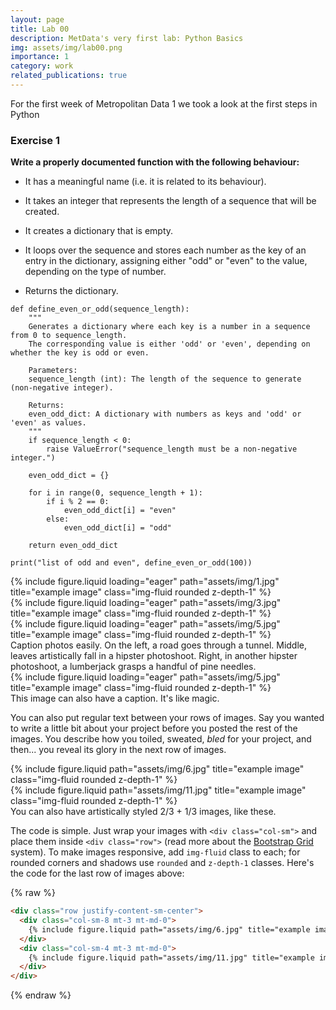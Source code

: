 ```yaml
---
layout: page
title: Lab 00
description: MetData's very first lab: Python Basics
img: assets/img/lab00.png
importance: 1
category: work
related_publications: true
---
```


For the first week of Metropolitan Data 1 we took a look at the first steps in Python

### Exercise 1
**Write a properly documented function with the following behaviour:**

- It has a meaningful name (i.e. it is related to its behaviour).
- It takes an integer that represents the length of a sequence that will be created.
- It creates a dictionary that is empty.
- It loops over the sequence and stores each number as the key of an entry in the dictionary, assigning either "odd" or "even" to the value, depending on the type of number.

- Returns the dictionary.

```
def define_even_or_odd(sequence_length):
    """
    Generates a dictionary where each key is a number in a sequence from 0 to sequence_length.
    The corresponding value is either 'odd' or 'even', depending on whether the key is odd or even.

    Parameters:
    sequence_length (int): The length of the sequence to generate (non-negative integer).

    Returns:
    even_odd_dict: A dictionary with numbers as keys and 'odd' or 'even' as values.
    """
    if sequence_length < 0:
        raise ValueError("sequence_length must be a non-negative integer.")
    
    even_odd_dict = {} 

    for i in range(0, sequence_length + 1):
        if i % 2 == 0:
            even_odd_dict[i] = "even"
        else:
            even_odd_dict[i] = "odd"

    return even_odd_dict

print("list of odd and even", define_even_or_odd(100))
  ```

<div class="row">
    <div class="col-sm mt-3 mt-md-0">
        {% include figure.liquid loading="eager" path="assets/img/1.jpg" title="example image" class="img-fluid rounded z-depth-1" %}
    </div>
    <div class="col-sm mt-3 mt-md-0">
        {% include figure.liquid loading="eager" path="assets/img/3.jpg" title="example image" class="img-fluid rounded z-depth-1" %}
    </div>
    <div class="col-sm mt-3 mt-md-0">
        {% include figure.liquid loading="eager" path="assets/img/5.jpg" title="example image" class="img-fluid rounded z-depth-1" %}
    </div>
</div>
<div class="caption">
    Caption photos easily. On the left, a road goes through a tunnel. Middle, leaves artistically fall in a hipster photoshoot. Right, in another hipster photoshoot, a lumberjack grasps a handful of pine needles.
</div>
<div class="row">
    <div class="col-sm mt-3 mt-md-0">
        {% include figure.liquid loading="eager" path="assets/img/5.jpg" title="example image" class="img-fluid rounded z-depth-1" %}
    </div>
</div>
<div class="caption">
    This image can also have a caption. It's like magic.
</div>

You can also put regular text between your rows of images.
Say you wanted to write a little bit about your project before you posted the rest of the images.
You describe how you toiled, sweated, _bled_ for your project, and then... you reveal its glory in the next row of images.

<div class="row justify-content-sm-center">
    <div class="col-sm-8 mt-3 mt-md-0">
        {% include figure.liquid path="assets/img/6.jpg" title="example image" class="img-fluid rounded z-depth-1" %}
    </div>
    <div class="col-sm-4 mt-3 mt-md-0">
        {% include figure.liquid path="assets/img/11.jpg" title="example image" class="img-fluid rounded z-depth-1" %}
    </div>
</div>
<div class="caption">
    You can also have artistically styled 2/3 + 1/3 images, like these.
</div>

The code is simple.
Just wrap your images with `<div class="col-sm">` and place them inside `<div class="row">` (read more about the <a href="https://getbootstrap.com/docs/4.4/layout/grid/">Bootstrap Grid</a> system).
To make images responsive, add `img-fluid` class to each; for rounded corners and shadows use `rounded` and `z-depth-1` classes.
Here's the code for the last row of images above:

{% raw %}

```html
<div class="row justify-content-sm-center">
  <div class="col-sm-8 mt-3 mt-md-0">
    {% include figure.liquid path="assets/img/6.jpg" title="example image" class="img-fluid rounded z-depth-1" %}
  </div>
  <div class="col-sm-4 mt-3 mt-md-0">
    {% include figure.liquid path="assets/img/11.jpg" title="example image" class="img-fluid rounded z-depth-1" %}
  </div>
</div>
```

{% endraw %}

